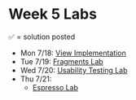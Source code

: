 # Week 5 Labs

&#x2705; = solution posted

- Mon 7/18: [View Implementation](https://github.com/ga-adi-nyc/View-Implementation-Lab)
- Tue 7/19: [Fragments Lab](https://github.com/ga-adi-nyc/Fragments-Lab)
- Wed 7/20: [Usability Testing Lab](https://github.com/ga-adi-nyc/Usability-Testing-Lab)
- Thu 7/21:
  - [Espresso Lab](https://github.com/ga-adi-nyc/Espresso-Lab)
